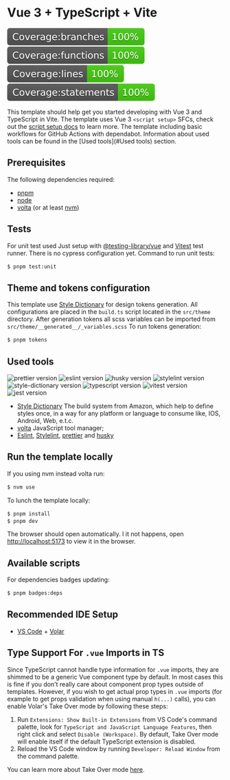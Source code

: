 # Vue 3 + TypeScript + Vite

![Coverage badge](./coverage/badge-branches.svg)
![Coverage badge](./coverage/badge-functions.svg)
![Coverage badge](./coverage/badge-lines.svg)
![Coverage badge](./coverage/badge-statements.svg)

This template should help get you started developing with Vue 3 and TypeScript in Vite. The template uses Vue 3 `<script setup>` SFCs, check out the [script setup docs](https://v3.vuejs.org/api/sfc-script-setup.html#sfc-script-setup) to learn more.
The template including basic workflows for GitHub Actions with dependabot.
Information about used tools can be found in the [Used tools](#Used tools) section.

## Prerequisites

The following dependencies required:

- [pnpm](https://pnpm.io/)
- [node](https://nodejs.org/en/download/)
- [volta](https://volta.sh/) (or at least [nvm](https://github.com/nvm-sh/nvm))

## Tests

For unit test used Just setup with [@testing-library/vue](https://testing-library.com/docs/vue-testing-library/intro/) and [Vitest](https://vitest.dev/) test runner. There is no cypress configuration yet.
Command to run unit tests:

```sh
$ pnpm test:unit
```

## Theme and tokens configuration

This template use [Style Dictionary](https://amzn.github.io/style-dictionary/) for design tokens generation. All configurations are placed in the `build.ts` script located in the `src/theme` directory. After generation tokens all scss variables can be imported from `src/theme/__generated__/_variables.scss`
To run tokens generation:

```sh
$ pnpm tokens
```

## Used tools

![prettier version](https://img.shields.io/badge/prettier-2.8.0-brightgreen)
![eslint version](https://img.shields.io/badge/eslint-8.28.0-brightgreen)
![husky version](https://img.shields.io/badge/husky-8.0.2-brightgreen)
![stylelint version](https://img.shields.io/badge/stylelint-14.15.0-brightgreen)
![style-dictionary version](https://img.shields.io/badge/style--dictionary-3.7.1-brightgreen)
![typescript version](https://img.shields.io/badge/typescript-4.6.4-brightgreen)
![vitest version](https://img.shields.io/badge/vitest-0.25.6-brightgreen)
![jest version](https://img.shields.io/badge/jest-29.3.1-brightgreen)

- [Style Dictionary](https://amzn.github.io/style-dictionary/) The build system from Amazon, which help to define styles once, in a way for any platform or language to consume like, IOS, Android, Web, e.t.c.
- [volta](https://volta.sh/) JavaScript tool manager;
- [Eslint](https://eslint.org/), [Stylelint](https://stylelint.io/), [prettier](https://github.com/prettier/prettier) and [husky](https://github.com/typicode/husky)

## Run the template locally

If you using nvm instead volta run:

```sh
$ nvm use
```

To lunch the template locally:

```sh
$ pnpm install
$ pnpm dev
```

The browser should open automatically.
I it not happens, open [http://localhost:5173](http://localhost:5173) to view it in the browser.

## Available scripts

For dependencies badges updating:

```sh
$ pnpm badges:deps
```

## Recommended IDE Setup

- [VS Code](https://code.visualstudio.com/) + [Volar](https://marketplace.visualstudio.com/items?itemName=Vue.volar)

## Type Support For `.vue` Imports in TS

Since TypeScript cannot handle type information for `.vue` imports, they are shimmed to be a generic Vue component type by default. In most cases this is fine if you don't really care about component prop types outside of templates. However, if you wish to get actual prop types in `.vue` imports (for example to get props validation when using manual `h(...)` calls), you can enable Volar's Take Over mode by following these steps:

1. Run `Extensions: Show Built-in Extensions` from VS Code's command palette, look for `TypeScript and JavaScript Language Features`, then right click and select `Disable (Workspace)`. By default, Take Over mode will enable itself if the default TypeScript extension is disabled.
2. Reload the VS Code window by running `Developer: Reload Window` from the command palette.

You can learn more about Take Over mode [here](https://github.com/johnsoncodehk/volar/discussions/471).
